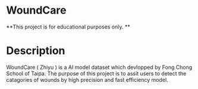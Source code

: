 # WoundCare
**This project is for educational purposes only. **

<h1> Description</h1>
WoundCare ( Zhiyu ) is a AI model dataset which devlopped by Fong Chong School of Taipa. The purpose of this project is to assit users to detect the catagories of wounds by high precision and fast efficiency model.
